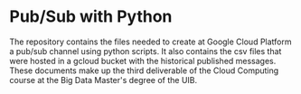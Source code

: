 # Pub/Sub with Python

The repository contains the files needed to create at Google Cloud Platform a pub/sub channel using python scripts. It also contains the csv files that were hosted in a gcloud bucket with the historical published messages.
These documents make up the third deliverable of the Cloud Computing course at the Big Data Master's degree of the UIB.
